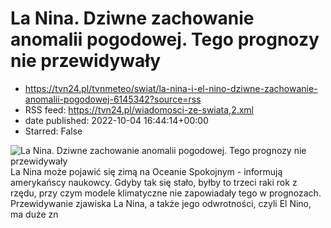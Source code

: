 # La Nina. Dziwne zachowanie anomalii pogodowej. Tego prognozy nie przewidywały
 - https://tvn24.pl/tvnmeteo/swiat/la-nina-i-el-nino-dziwne-zachowanie-anomalii-pogodowej-6145342?source=rss
 - RSS feed: https://tvn24.pl/wiadomosci-ze-swiata,2.xml
 - date published: 2022-10-04 16:44:14+00:00
 - Starred: False

<img alt="La Nina. Dziwne zachowanie anomalii pogodowej. Tego prognozy nie przewidywały" src="https://tvn24.pl/najnowsze/cdn-zdjecie-18dsy7-la-nina-znow-moze-sie-utrzymac-6145368/alternates/LANDSCAPE_1280" />
    La Nina może pojawić się zimą na Oceanie Spokojnym - informują amerykańscy naukowcy. Gdyby tak się stało, byłby to trzeci raki rok z rzędu, przy czym modele klimatyczne nie zapowiadały tego w prognozach. Przewidywanie zjawiska La Nina, a także jego odwrotności, czyli El Nino, ma duże zn
